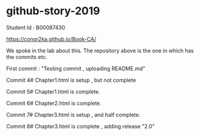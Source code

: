 # github-story-2019

Student Id : B00087430

https://conor2ka.github.io/Book-CA/

We spoke in the lab about this. The repository above is the one in which has the commits etc.


First commit : "Testing commit , uploading README.md"

Commit 4# Chapter1.html is setup , but not complete

Commit 5# Chapter1.html is complete.

Commit 6# Chapter2.html is complete.

Commit 7# Chapter3.html is setup , and half complete.

Commit 8# Chapter3.html is complete , adding release "2.0"

